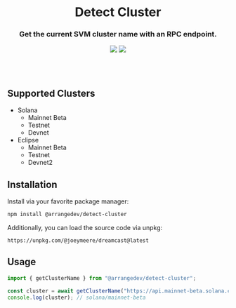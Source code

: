 <h1 align="center">Detect Cluster</h1>
<div align="center">
  <h3>Get the current SVM cluster name with an RPC endpoint.</h3>
</div>
<div align="center">
  <img src="https://badgen.net/badge/version/1.0.0/orange">
  <a href="https://www.npmjs.com/package/@arrangedev/detect-cluster" target="_blank">
    <img src="https://img.shields.io/npm/v/@arrangedev/detect-cluster">
  </a>
</div>

<br></br>

## Supported Clusters

- Solana
  - Mainnet Beta
  - Testnet
  - Devnet
- Eclipse
  - Mainnet Beta
  - Testnet
  - Devnet2

## Installation

Install via your favorite package manager:
```sh
npm install @arrangedev/detect-cluster
```
Additionally, you can load the source code via unpkg:
```
https://unpkg.com/@joeymeere/dreamcast@latest
```

## Usage

```ts
import { getClusterName } from "@arrangedev/detect-cluster";

const cluster = await getClusterName("https://api.mainnet-beta.solana.com");
console.log(cluster); // solana/mainnet-beta
```
